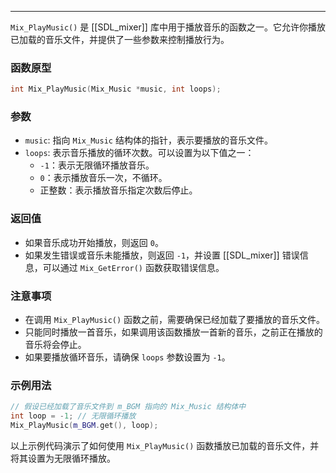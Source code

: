 
----
`Mix_PlayMusic()` 是 [[SDL_mixer]] 库中用于播放音乐的函数之一。它允许你播放已加载的音乐文件，并提供了一些参数来控制播放行为。
### 函数原型
```cpp
int Mix_PlayMusic(Mix_Music *music, int loops);
```
### 参数
- `music`: 指向 `Mix_Music` 结构体的指针，表示要播放的音乐文件。
- `loops`: 表示音乐播放的循环次数。可以设置为以下值之一：
  - `-1`：表示无限循环播放音乐。
  - `0`：表示播放音乐一次，不循环。
  - 正整数：表示播放音乐指定次数后停止。
### 返回值

- 如果音乐成功开始播放，则返回 `0`。
- 如果发生错误或音乐未能播放，则返回 `-1`，并设置 [[SDL_mixer]] 错误信息，可以通过 `Mix_GetError()` 函数获取错误信息。
### 注意事项

- 在调用 `Mix_PlayMusic()` 函数之前，需要确保已经加载了要播放的音乐文件。
- 只能同时播放一首音乐，如果调用该函数播放一首新的音乐，之前正在播放的音乐将会停止。
- 如果要播放循环音乐，请确保 `loops` 参数设置为 `-1`。
### 示例用法

```cpp
// 假设已经加载了音乐文件到 m_BGM 指向的 Mix_Music 结构体中
int loop = -1; // 无限循环播放
Mix_PlayMusic(m_BGM.get(), loop);
```
以上示例代码演示了如何使用 `Mix_PlayMusic()` 函数播放已加载的音乐文件，并将其设置为无限循环播放。